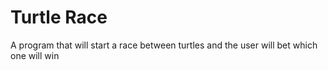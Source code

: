 # Turtle Race

A program that will start a race between turtles and the user will bet which one will win